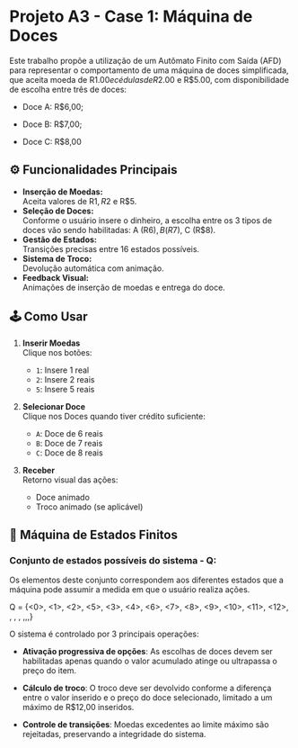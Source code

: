 # Projeto A3 - Case 1: Máquina de Doces
Este trabalho propõe a utilização de um Autômato Finito com Saída (AFD) para representar o comportamento de uma máquina de doces simplificada, que aceita moeda de R$1.00 e cédulas de R$2.00 e R$5.00, com disponibilidade de escolha entre três de doces:

- Doce A: R$6,00;

- Doce B: R$7,00;

- Doce C: R$8,00


## ⚙️ Funcionalidades Principais

- **Inserção de Moedas:**  
  Aceita valores de R$1, R$2 e R$5.
- **Seleção de Doces:**  
  Conforme o usuário insere o dinheiro, a escolha entre os 3 tipos de doces vão sendo habilitadas: A (R$6), B (R$7), C (R$8).
- **Gestão de Estados:**  
  Transições precisas entre 16 estados possíveis.
- **Sistema de Troco:**  
  Devolução automática com animação.
- **Feedback Visual:**  
  Animações de inserção de moedas e entrega do doce.

## 🕹️ Como Usar

1. **Inserir Moedas**  
   Clique nos botões:
   - `1`: Insere 1 real
   - `2`: Insere 2 reais
   - `5`: Insere 5 reais

2. **Selecionar Doce**  
   Clique nos Doces quando tiver crédito suficiente:
   - `A`: Doce de 6 reais
   - `B`: Doce de 7 reais
   - `C`: Doce de 8 reais

3. **Receber**  
   Retorno visual das ações:
   - Doce animado
   - Troco animado (se aplicável)

## 🧠 Máquina de Estados Finitos

### Conjunto de estados possíveis do sistema - Q: 
Os elementos deste conjunto correspondem aos diferentes estados que a máquina pode assumir a medida em que o usuário realiza ações.

Q = {<0>, <1>, <2>, <5>, <3>, <4>, <6>, <7>, <8>, <9>, <10>, <11>, <12>, <t0>, <t1>, <t2>, <t3>,<t4>,<t5>,<t6>}


O sistema é controlado por 3 principais operações:

- **Ativação progressiva de opções**: As escolhas de doces devem ser habilitadas apenas quando o valor acumulado atinge ou ultrapassa o preço do item.

- **Cálculo de troco**: O troco deve ser devolvido conforme a diferença entre o valor inserido e o preço do doce selecionado, limitado a um máximo de R$12,00 inseridos.

- **Controle de transições**: Moedas excedentes ao limite máximo são rejeitadas, preservando a integridade do sistema.
